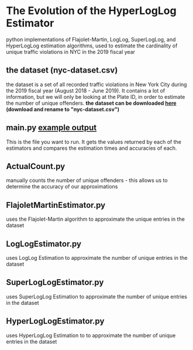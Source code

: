 # The Evolution of the HyperLogLog Estimator
 python implementations of Flajolet-Martin, LogLog, SuperLogLog, and HyperLogLog estimation algorithms, used to estimate the cardinality of unique traffic violations in NYC in the 2019 fiscal year

## the dataset (nyc-dataset.csv)
 the dataset is a set of all recorded traffic violations in New York City during the 2019 fiscal year (August 2018 - June 2019). It contains a lot of information, but we will only be looking at the Plate ID, in order to estimate the number of unique offenders. **the dataset can be downloaded [here](https://data.cityofnewyork.us/api/views/faiq-9dfq/rows.csv?accessType=DOWNLOAD) (download and rename to "nyc-dataset.csv")**

## main.py  [example output](https://raw.githubusercontent.com/ethantrott/hyperloglog-estimation/master/images/example_output.png)
 This is the file you want to run. It gets the values returned by each of the estimators and compares the estimation times and accuracies of each. 

## ActualCount.py
 manually counts the number of unique offenders - this allows us to determine the accuracy of our approximations

## FlajoletMartinEstimator.py
 uses the Flajolet-Martin algorithm to approximate the unique entries in the dataset

## LogLogEstimator.py
 uses LogLog Estimation to approximate the number of unique entries in the dataset

## SuperLogLogEstimator.py
 uses SuperLogLog Estimation to approximate the number of unique entries in the dataset

## HyperLogLogEstimator.py
 uses HyperLogLog Estimation to to approximate the number of unique entries in the dataset
